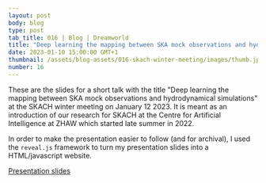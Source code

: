 ```yaml
---
layout: post
body: blog
type: post
tab_title: 016 | Blog | Dreamworld
title: "Deep learning the mapping between SKA mock observations and hydrodynamical simulations"
date: 2023-01-10 15:00:00 GMT+1
thumbnail: /assets/blog-assets/016-skach-winter-meeting/images/thumb.jpg
number: 16
---
```


These are the slides for a short talk with the title "Deep learning
the mapping between SKA mock observations and hydrodynamical
simulations" at the SKACH winter meeting on January 12 2023. It is
meant as an introduction of our research for SKACH at the Centre for
Artificial Intelligence at ZHAW which started late summer in 2022.

In order to make the presentation easier to follow (and for archival),
I used the `reveal.js` framework to turn my presentation slides into a
HTML/javascript website.

<!--more-->

[Presentation slides](/assets/blog-assets/016-skach-winter-meeting/slides.html)
